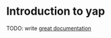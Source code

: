 # Introduction to yap

TODO: write [great documentation](http://jacobian.org/writing/what-to-write/)
